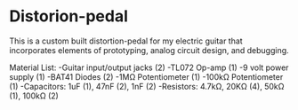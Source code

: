 # Distorion-pedal
This is a custom built distortion-pedal for my electric guitar that incorporates elements of prototyping, analog circuit design, and debugging. 


Material List:
-Guitar input/output jacks (2) 
-TL072 Op-amp (1)
-9 volt power supply (1)
-BAT41 Diodes (2)
-1MΩ Potentiometer (1)
-100kΩ Potentiometer (1)
-Capacitors: 1uF (1), 47nF (2), 1nF (2) 
-Resistors: 4.7kΩ, 20KΩ (4), 50kΩ (1), 100kΩ (2)

